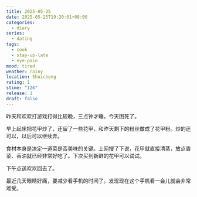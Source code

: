 ```yaml
---
title: 2025-05-25
date: 2025-05-25T19:20:01+08:00
categories:
  - diary
series:
  - dating
tags:
  - cook
  - stay-up-late
  - eye-pain
mood: tired
weather: rainy
location: Shuicheng
rating: 1
stime: "126"
release: 1
draft: false
---
```

昨天和欢欢打游戏打得比较晚，三点钟才睡，今天困死了。

早上起床把花甲炒了，还留了一些花甲，和昨天剩下的粉丝做成了花甲粉。炒的还可以，以后可以继续弄。

食材本身是决定一道菜是否美味的关键。上网搜了下说，花甲就直接清蒸，放点香菜、香油就已经非常好吃了。下次买到新鲜的花甲可以试试。

下午点送欢欢回去了。

最近几天眼睛好痛，要减少看手机的时间了。发现现在这个手机看一会儿就会非常难受。